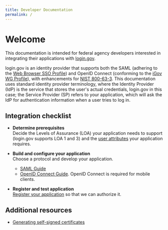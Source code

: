 ```yaml
---
title: Developer Documentation
permalink: /
---
```


# Welcome

This documentation is intended for federal agency developers interested in integrating their applications with [login.gov](https://login.gov).

login.gov is an identity provider that supports both the SAML (adhering to the [Web Browser SSO Profile](https://en.wikipedia.org/wiki/SAML_2.0#Web_Browser_SSO_Profile)) and OpenID Connect (conforming to the [iGov WG Profile](https://openid.net/wg/igov/)), with enhancements for [NIST 800-63-3](https://pages.nist.gov/800-63-3/). This documentation uses standard identity provider terminology, where the Identity Provider (IdP) is the service that stores the user's actual credentials, login.gov in this case; the Service Provider (SP) refers to your application, which will ask the IdP for authentication information when a user tries to log in.

## Integration checklist

<div markdown="1" class="ul-checklist">

- **Determine prerequisites**<br />
  Decide the Levels of Assurance (LOA) your application needs to support (login.gov supports LOA 1 and 3) and the [user attributes]({{site.baseurl}}/attributes/) your application requires.

- **Build and configure your application**<br />
  Choose a protocol and develop your application.
  - [SAML Guide]({{site.baseurl}}/saml/)
  - [OpenID Connect Guide]({{site.baseurl}}/openid-connect/). OpenID Connect is required for mobile clients.

- **Register and test application**<br />
  [Register your application]({{site.baseurl}}/register/) so that we can authorize it.

</div>

## Additional resources

- [Generating self-signed certificates]({{site.baseurl}}/certs/)
